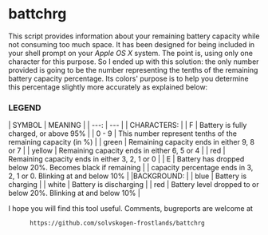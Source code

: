 # battchrg


 This script provides information about your remaining battery capacity while 
 not consuming too much space. It has been designed for being included in your
 shell prompt on your *Apple OS X* system.
 The point is, using only one character for this purpose. So I ended up with
 this solution: the only number provided is going to be the number
 representing the tenths of the remaining battery capacity percentage. Its
 colors' purpose is to help you determine this percentage slightly more
 accurately as explained below:


###                                   LEGEND

| SYMBOL   |   MEANING |
|  ---: | --- | 
| CHARACTERS:          |
|        F  | Battery is fully charged, or above 95% |
|    0 - 9  | This number represent tenths of the remaining capacity (in %) |
|    green  | Remaining capacity ends in either 9, 8 or 7 |
|   yellow  | Remaining capacity ends in either 6, 5 or 4 |
|      red  | Remaining capacity ends in either 3, 2, 1 or 0 |
|        E  | Battery has dropped below 20%. Becomes black if remaining |
|             capacity percentage ends in 3, 2, 1 or 0. Blinking at and below 10% |
|BACKGROUND: |
|     blue  | Battery is charging |
|    white  | Battery is discharging |
|      red  | Battery level dropped to or below 20%. Blinking at and below 10% |

 I hope you will find this tool useful. Comments, bugreports are welcome at

          https://github.com/solvskogen-frostlands/battchrg
